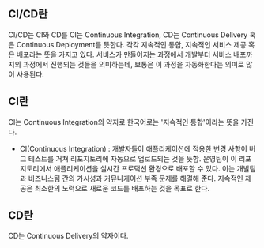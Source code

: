 ## CI/CD란
CI/CD는 CI와 CD를 CI는 Continuous Integration, CD는 Continuous Delivery 혹은 Continuous Deployment를 뜻한다. 각각 지속적인 통합, 지속적인 서비스 제공 혹은 배포라는 뜻을 가지고 있다. 서비스가 만들어지는 과정에서 개발부터 서비스 배포까지의 과정에서 진행되는 것들을 의미하는데, 보통은 이 과정을 자동화한다는 의미로 많이 사용된다. 

## CI란
CI는 Continuous Integration의 약자로 한국어로는 '지속적인 통합'이라는 뜻을 가진다. 


- CI(Continuous Integration) : 개발자들이 애플리케이션에 적용한 변경 사항이 버그 테스트를 거쳐 리포지토리에 자동으로 업로드되는 것을 뜻함. 운영팀이 이 리포지토리에서 애플리케이션을 실시간 프로덕션 환경으로 배포할 수 있다. 이는 개발팀과 비즈니스팀 간의 가시성과 커뮤니케이션 부족 문제를 해결해 준다. 지속적인 제공은 최소한의 노력으로 새로운 코드를 배포하는 것을 목표로 한다.

## CD란
CD는 Continuous Delivery의 약자이다.
